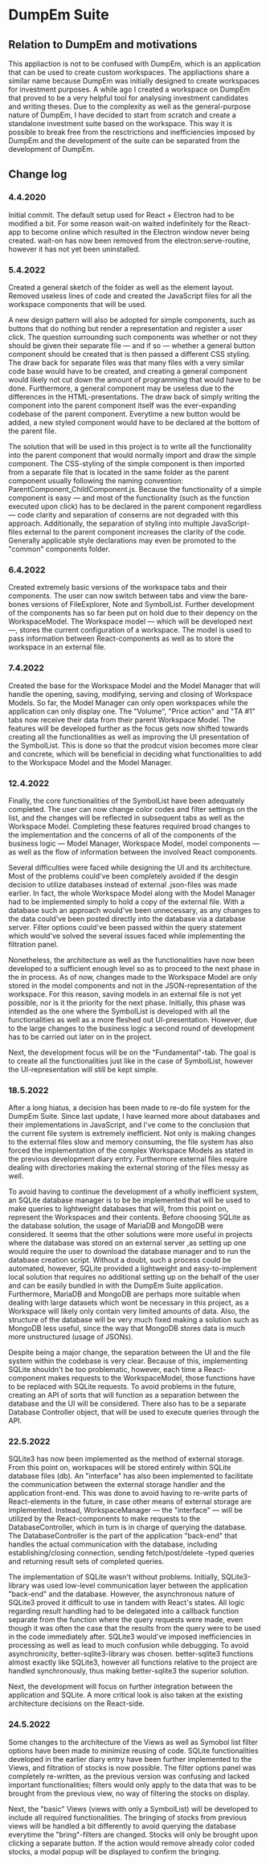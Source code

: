 # DumpEm Suite

## Relation to DumpEm and motivations
This appliaction is not to be confused with DumpEm, which is an application that can be used to create custom workspaces.
The appliactions share a similar name because DumpEm was initially designed to create workspaces for investment purposes.
A while ago I created a workspace on DumpEm that proved to be a very helpful tool for analysing investment candidates and
writing theses. Due to the complexity as well as the general-purpose nature of DumpEm, I have decided to start from 
scratch and create a standalone investment suite based on the workspace. This way it is possible to break free from the
resctrictions and inefficiencies imposed by DumpEm and the development of the suite can be separated from the development
of DumpEm.

## Change log

### 4.4.2020
Initial commit. The default setup used for React + Electron had to be modified a bit. For some reason wait-on waited
indefinitely for the React-app to become online which resulted in the Electron window never being created. wait-on has now
been removed from the electron:serve-routine, however it has not yet been uninstalled.

### 5.4.2022
Created a general sketch of the folder as well as the element layout. Removed useless lines of code and created the
JavaScript files for all the workspace components that will be used.

A new design pattern will also be adopted for simple components, such as buttons that do nothing but render a representation
and register a user click. The question surrounding such components was whether or not they should be given their separate
file — and if so — whether a general button component should be created that is then passed a different CSS styling. The
draw back for separate files was that many files with a very similar code base would have to be created, and creating a
general component would likely not cut down the amount of programming that would have to be done. Furthermore, a general
component may be useless due to the differences in the HTML-presentations. The draw back of simply writing the component into
the parent component itself was the ever-expanding codebase of the parent component. Everytime a new button would be added,
a new styled component would have to be declared at the bottom of the parent file.

The solution that will be used in this project is to write all the functionality into the parent component that would normally
import and draw the simple component. The CSS-styling of the simple component is then imported from a separate file that is
located in the same folder as the parent component usually following the naming convention: ParentComponent_ChildComponent.js.
Because the functionality of a simple component is easy — and most of the functionality (such as the function executed upon
click) has to be declared in the parent component regardless — code clarity and separation of conserns are not degraded with
this approach. Additionally, the separation of styling into multiple JavaScript-files external to the parent component
increases the clarity of the code. Generally applicable style declarations may even be promoted to the "common" components
folder.

### 6.4.2022
Created extremely basic versions of the workspace tabs and their components. The user can now switch between tabs and view the
bare-bones versions of FileExplorer, Note and SymbolList. Further development of the components has so far been put on hold
due to their depency on the WorkspaceModel. The Workspace model — which will be developed next —, stores the current
configuration of a workspace. The model is used to pass information between React-components as well as to store the workspace
in an external file.

### 7.4.2022
Created the base for the Workspace Model and the Model Manager that will handle the opening, saving, modifying, serving and
closing of Workspace Models. So far, the Model Manager can only open workspaces while the application can only display one.
The "Volume", "Price action" and "TA #1" tabs now receive their data from their parent Workspace Model. The features will be
developed further as the focus gets now shifted towards creating all the functionalities as well as improving the UI
presentation of the SymbolList. This is done so that the prodcut vision becomes more clear and concrete, which will be
beneficial in deciding what functionalities to add to the Workspace Model and the Model Manager.

### 12.4.2022
Finally, the core functionalities of the SymbolList have been adequately completed. The user can now change color codes and
filter settings on the list, and the changes will be reflected in subsequent tabs as well as the Workspace Model. Completing
these features required broad changes to the implementation and the concerns of all of the components of the business logic — 
Model Manager, Workspace Model, model components — as well as the flow of information between the involved React components.

Several difficulties were faced while designing the UI and its architecture. Most of the problems could've been completely
avoided if the desgin decision to utilize databases instead of external .json-files was made earlier. In fact, the whole 
Workspace Model along with the Model Manager had to be implemented simply to hold a copy of the external file. With a database
such an approach would've been unnecessary, as any changes to the data could've been posted directly into the database via a
database server. Filter options could've been passed within the query statement which would've solved the several issues faced
while implementing the filtration panel.

Nonetheless, the architecture as well as the functionalities have now been developed to a sufficient enough level so as to
proceed to the next phase in the in process. As of now, changes made to the Workspace Model are only stored in the model
components and not in the JSON-representation of the workspace. For this reason, saving models in an external file is not yet
possible, nor is it the priority for the next phase. Initially, this phase was intended as the one where the SymbolList is
developed with all the functionalities as well as a more fleshed out UI-presentation. However, due to the large changes to the
business logic a second round of development has to be carried out later on in the project.

Next, the development focus will be on the "Fundamental"-tab. The goal is to create all the functionalities just like in the
case of SymbolList, however the UI-representation will still be kept simple.

### 18.5.2022
After a long hiatus, a decision has been made to re-do file system for the DumpEm Suite. Since last update, I have learned
more about databases and their implementations in JavaScript, and I've come to the conclusion that the current file system is
extremely inefficient. Not only is making changes to the external files slow and memory consuming, the file system has also
forced the implementation of the complex Workspace Models as stated in the previous development diary entry. Furthermore
external files require dealing with directories making the external storing of the files messy as well.

To avoid having to continue the development of a wholly inefficient system, an SQLite database manager is to be be implemented
that will be used to make queries to lightweight databases that will, from this point on, represent the Workspaces and their
contents. Before choosing SQLite as the database solution, the usage of MariaDB and MongoDB were considered. It seems that the
other solutions were more useful in projects where the database was stored on an external server ,as setting up one would
require the user to download the database manager and to run the database creation script. Without a  doubt, such a process
could be automated, however, SQLite provided a lightweight and easy-to-implement local solution that requires no additional
setting up on the behalf of the user and can be easily bundled in with the DumpEm Suite application. Furthermore, MariaDB and
MongoDB are perhaps more suitable when dealing with large datasets which wont be necessary in this project, as a Workspace will
likely only contain very limited amounts of data. Also, the structure of the database will be very much fixed making a solution
such as MongoDB less useful, since the way that MongoDB stores data is much more unstructured (usage of JSONs).

Despite being a major change, the separation between the UI and the file system within the codebase is very clear. Because of
this, implementing SQLite shouldn't be too problematic, however, each time a React-component makes requests to the
WorkspaceModel, those functions have to be replaced with SQLite requests. To avoid problems in the future, creating an API of
sorts that will function as a separation between the database and the UI will be considered. There also has to be a separate
Database Controller object, that will be used to execute queries through the API.

### 22.5.2022
SQLite3 has now been implemented as the method of external storage. From this point on, workspaces will be stored entirely
within SQLite database files (db). An "interface" has also been implemented to facilitate the communication between the external
storage handler and the application front-end. This was done to avoid having to re-write parts of React-elements in the future,
in case other means of external storage are implemented. Instead, WorkspaceManager — the "interface" — will be utilized by the
React-components to make requests to the DatabaseController, which in turn is in charge of querying the database. The
DatabaseController is the part of the application "back-end" that handles the actual communication with the database, including
establishing/closing connection, sending fetch/post/delete -typed queries and returning result sets of completed queries.

The implementation of SQLite wasn't without problems. Initially, SQLite3-library was used low-level communication layer between
the application "back-end" and the database. However, the asynchronous nature of SQLite3 proved it difficult to use in tandem
with React's states. All logic regarding result handling had to be delegated into a callback function separate from the
function where the query requests were made, even though it was often the case that the results from the query were to be used
in the code immediately after. SQLite3 would've imposed inefficiencies in processing as well as lead to much confusion while
debugging. To avoid asynchronicity, better-sqlite3-library was chosen. better-sqlite3 functions almost exactly like SQLite3,
however all functions relative to the project are handled synchronously, thus making better-sqlite3 the superior solution.

Next, the development will focus on further integration between the application and SQLite. A more critical look is also taken
at the existing architecture decisions on the React-side.

### 24.5.2022
Some changes to the architecture of the Views as well as Symobol list filter options have been made to minimize reusing of code.
SQLite functionalities developed in the earlier diary entry have been further implemented to the Views, and filtration of stocks
is now possible. The filter options panel was completely re-written, as the previous version was confusing and lacked important
functionalities; filters would only apply to the data that was to be brought from the previous view, no way of filtering the
stocks on display.

Next, the "basic" Views (views with only a SymbolList) will be developed to include all required functionalities. The bringing of
stocks from previous views will be handled a bit differently to avoid querying the database everytime the "bring"-filters are
changed. Stocks will only be brought upon clicking a separate button. If the action would remove already color coded stocks, a
modal popup will be displayed to confirm the bringing.
